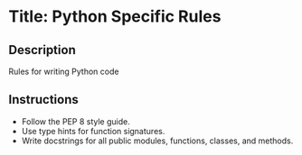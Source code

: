 # Title: Python Specific Rules

## Description

Rules for writing Python code

## Instructions

- Follow the PEP 8 style guide.
- Use type hints for function signatures.
- Write docstrings for all public modules, functions, classes, and methods.
